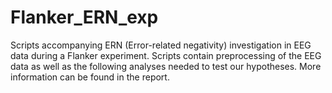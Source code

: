 # Flanker_ERN_exp
Scripts accompanying ERN (Error-related negativity) investigation in EEG data during a Flanker experiment. Scripts contain preprocessing of the EEG data as well as the following analyses needed to test our hypotheses. More information can be found in the report.
